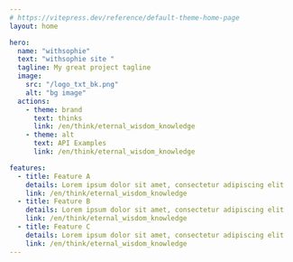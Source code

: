 ```yaml
---
# https://vitepress.dev/reference/default-theme-home-page
layout: home

hero:
  name: "withsophie"
  text: "withsophie site "
  tagline: My great project tagline
  image: 
    src: "/logo_txt_bk.png"
    alt: "bg image"
  actions:
    - theme: brand
      text: thinks
      link: /en/think/eternal_wisdom_knowledge
    - theme: alt
      text: API Examples
      link: /en/think/eternal_wisdom_knowledge

features:
  - title: Feature A
    details: Lorem ipsum dolor sit amet, consectetur adipiscing elit
    link: /en/think/eternal_wisdom_knowledge
  - title: Feature B
    details: Lorem ipsum dolor sit amet, consectetur adipiscing elit
    link: /en/think/eternal_wisdom_knowledge
  - title: Feature C
    details: Lorem ipsum dolor sit amet, consectetur adipiscing elit
    link: /en/think/eternal_wisdom_knowledge
---
```


